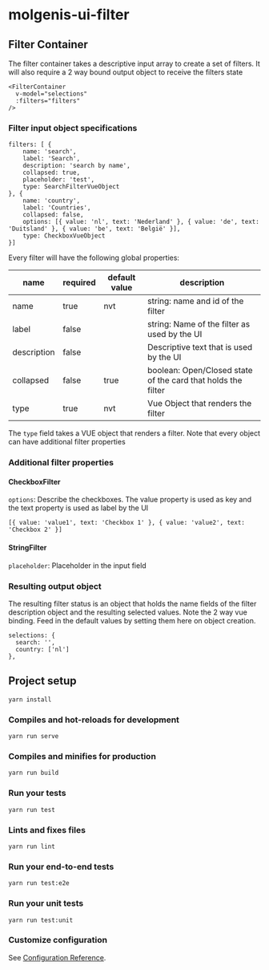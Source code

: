 # molgenis-ui-filter

## Filter Container

The filter container takes a descriptive input array to create a set of filters. It will also require a 2 way bound output object to receive the filters state

```
<FilterContainer
  v-model="selections"
  :filters="filters"
/>
```

### Filter input object specifications

```
filters: [ {
    name: 'search',
    label: 'Search',
    description: 'search by name',
    collapsed: true,
    placeholder: 'test',
    type: SearchFilterVueObject
}, {
    name: 'country',
    label: 'Countries',
    collapsed: false,
    options: [{ value: 'nl', text: 'Nederland' }, { value: 'de', text: 'Duitsland' }, { value: 'be', text: 'België' }],
    type: CheckboxVueObject
}]
```

Every filter will have the following global properties:

| name        | required | default value | description | 
|-------------|----------|---------------|-------------|
| name        | true     | nvt           | string: name and id of the filter |
| label       | false    |               | string: Name of the filter as used by the UI |
| description | false    |               | Descriptive text that is used by the UI |
| collapsed   | false    | true          | boolean: Open/Closed state of the card that holds the filter |
| type        | true     | nvt           | Vue Object that renders the filter |

The `type` field takes a VUE object that renders a filter. Note that every object can have additional filter properties

### Additional filter properties
#### CheckboxFilter 
`options`: Describe the checkboxes. The value property is used as key and the text property is used as label by the UI
```
[{ value: 'value1', text: 'Checkbox 1' }, { value: 'value2', text: 'Checkbox 2' }]
```

#### StringFilter
`placeholder`: Placeholder in the input field


### Resulting output object

The resulting filter status is an object that holds the name fields of the filter description object and the resulting selected values. Note the 2 way vue binding.
Feed in the default values by setting them here on object creation.

```
selections: {
  search: '',
  country: ['nl']
},
```


## Project setup
```
yarn install
```

### Compiles and hot-reloads for development
```
yarn run serve
```

### Compiles and minifies for production
```
yarn run build
```

### Run your tests
```
yarn run test
```

### Lints and fixes files
```
yarn run lint
```

### Run your end-to-end tests
```
yarn run test:e2e
```

### Run your unit tests
```
yarn run test:unit
```

### Customize configuration
See [Configuration Reference](https://cli.vuejs.org/config/).
